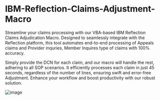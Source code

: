 # IBM-Reflection-Claims-Adjustment-Macro
Streamline your claims processing with our VBA-based IBM Reflection Claims Adjudication Macro. Designed to seamlessly integrate with the Reflection platform, this tool automates end-to-end processing of Appeals claims and  Provider inquries, Member Inquires type of claims with 100% accuracy.

Simply provide the DCN for each claim, and our macro will handle the rest, adhering to all SOP scenarios. It efficiently processes each claim in just 45 seconds, regardless of the number of lines, ensuring swift and error-free Adjustment. Enhance your workflow and boost productivity with our robust solution.


![image](https://github.com/Syedmustafa177/IBM-Reflection-Claims-Adjustment-Macro/assets/113262233/be95271c-1266-4c77-8ea5-8deb206b26f3)

